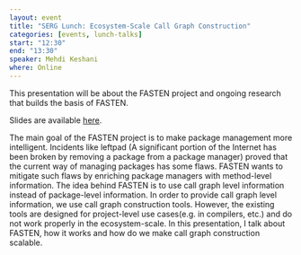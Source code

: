 ```yaml
---
layout: event
title: "SERG Lunch: Ecosystem-Scale Call Graph Construction"
categories: [events, lunch-talks]
start: "12:30"
end: "13:30"
speaker: Mehdi Keshani
where: Online
---
```


This presentation will be about the FASTEN project and ongoing research that builds the basis of FASTEN.

Slides are available [here](slides/2020-04-01-lunch-talk-mehdi.pdf).

The main goal of the FASTEN project is to make package management more intelligent. Incidents like leftpad (A significant portion of the Internet has been broken by removing a package from a package manager) proved that the current way of managing packages has some flaws. FASTEN wants to mitigate such flaws by enriching package managers with method-level information. The idea behind FASTEN is to use call graph level information instead of package-level information. In order to provide call graph level information, we use call graph construction tools. However, the existing tools are designed for project-level use cases(e.g. in compilers, etc.) and do not work properly in the ecosystem-scale. In this presentation, I talk about FASTEN, how it works and how do we make call graph construction scalable.
